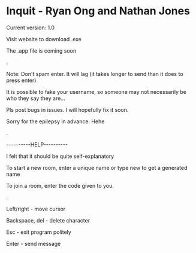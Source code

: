 # Inquit - Ryan Ong and Nathan Jones


Current version: 1.0

Visit website to download .exe

The .app file is coming soon

.

Note:
Don't spam enter. It will lag (it takes longer to send than it does to press enter)

It is possible to fake your username, so someone may not necessarily be who they say they are...

Pls post bugs in issues. I will hopefully fix it soon.

Sorry for the epilepsy in advance. Hehe

.

----------HELP----------

I felt that it should be quite self-explanatory


To start a new room, enter a unique name or type new to get a generated name

To join a room, enter the code given to you.

.

Left/right - move cursor

Backspace, del - delete character

Esc - exit program politely

Enter - send message
